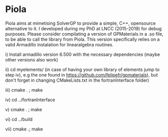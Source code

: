# Piola
Piola aims at mimetising SolverGP to provide a simple, C++, opensource alternative to it. I developed during my PhD at LNCC (2015-2019) for debug purposes. Please consider compilating a version of GPMaterials in a .so file, to be able to call the library from Piola. This version specifically relies on a valid Armadillo instalation for linearalgebra routines.


i) Install armadillo version 6.500 with the necessary dependencies (maybe other versions also work)

ii) cd myelements/ (in case of having your own library of elements jump to step iv), e.g the one found in https://github.com/felipefr/gpmaterials), but don't forget in changing CMakeLists.txt in the fortranInterface folder)

iii) cmake . ; make

iv) cd ../fortranInterface 

v) cmake . ; make

vi) cd ../build

vii) cmake .; make

